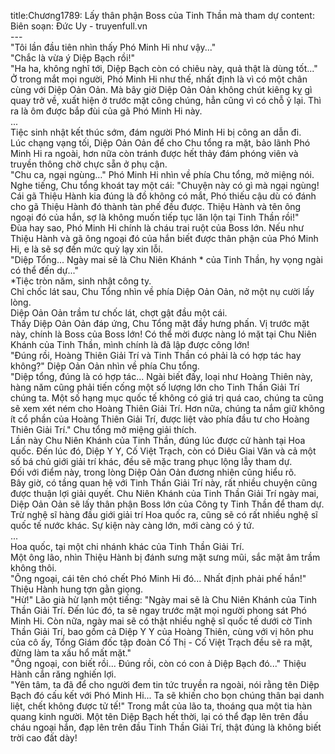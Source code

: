 title:Chương1789: Lấy thân phận Boss của Tinh Thần mà tham dự
content:
Biên soạn: Đức Uy - truyenfull.vn<br>---<br>"Tôi lần đầu tiên nhìn thấy Phó Minh Hi như vậy..."<br>"Chắc là vừa ý Diệp Bạch rồi!"<br>"Ha ha, không nghĩ tới, Diệp Bạch còn có chiêu này, quả thật là dùng tốt..."<br>Ở trong mắt mọi người, Phó Minh Hi như thế, nhất định là vì có một chân cùng với Diệp Oản Oản. Mà bây giờ Diệp Oản Oản không chút kiêng kỵ gì quay trở về, xuất hiện ở trước mặt công chúng, hẳn cũng vì có chỗ ỷ lại. Thì ra là ôm được bắp đùi của gã Phó Minh Hi này.<br>...<br>Tiệc sinh nhật kết thúc sớm, đám người Phó Minh Hi bị công an dẫn đi.<br>Lúc chạng vạng tối, Diệp Oản Oản để cho Chu tổng ra mặt, bảo lãnh Phó Minh Hi ra ngoài, hơn nữa còn tránh được hết thảy đám phóng viên và truyền thông chờ chực sẵn ở phụ cận.<br>"Chu ca, ngại ngùng…" Phó Minh Hi nhìn về phía Chu tổng, mở miệng nói.<br>Nghe tiếng, Chu tổng khoát tay một cái: "Chuyện này có gì mà ngại ngùng! Cái gã Thiệu Hành kia đúng là đồ không có mắt, Phó thiếu cậu dù có đánh cho gã Thiệu Hành đó thành tàn phế đều được. Thiệu Hành và tên ông ngoại đó của hắn, sợ là không muốn tiếp tục lăn lộn tại Tinh Thần rồi!"<br>Đùa hay sao, Phó Minh Hi chính là cháu trai ruột của Boss lớn. Nếu như Thiệu Hành và gã ông ngoại đó của hắn biết được thân phận của Phó Minh Hi, e là sẽ sợ đến mức quỳ lạy xin lỗi.<br>"Diệp Tổng... Ngày mai sẽ là Chu Niên Khánh * của Tinh Thần, hy vọng ngài có thể đến dự..."<br>*Tiệc tròn năm, sinh nhật công ty.<br>Chỉ chốc lát sau, Chu Tổng nhìn về phía Diệp Oản Oản, nở một nụ cười lấy lòng.<br>Diệp Oản Oản trầm tư chốc lát, chợt gật đầu một cái.<br>Thấy Diệp Oản Oản đáp ứng, Chu Tổng mặt đầy hưng phấn. Vị trước mặt này, chính là Boss của Boss lớn! Có thể mời được nàng ló mặt tại Chu Niên Khánh của Tinh Thần, mình chính là đã lập được công lớn!<br>"Đúng rồi, Hoàng Thiên Giải Trí và Tinh Thần có phải là có hợp tác hay không?" Diệp Oản Oản nhìn về phía Chu tổng.<br>"Diệp tổng, đúng là có hợp tác... Ngài biết đấy, loại như Hoàng Thiên này, hàng năm cũng phải tiến cống một số lượng lớn cho Tinh Thần Giải Trí chúng ta. Một số hạng mục quốc tế không có giá trị quá cao, chúng ta cũng sẽ xem xét ném cho Hoàng Thiên Giải Trí. Hơn nữa, chúng ta nắm giữ không ít cổ phần của Hoàng Thiên Giải Trí, được liệt vào phía đầu tư cho Hoàng Thiên Giải Trí." Chu tổng mở miệng giải thích.<br>Lần này Chu Niên Khánh của Tinh Thần, đúng lúc được cử hành tại Hoa quốc. Đến lúc đó, Diệp Y Y, Cố Việt Trạch, còn có Diêu Giai Văn và cả một số bá chủ giới giải trí khác, đều sẽ mặc trang phục lộng lẫy tham dự.<br>Đối với điểm này, trong lòng Diệp Oản Oản đương nhiên cũng hiểu rõ.<br>Bây giờ, có tầng quan hệ với Tinh Thần Giải Trí này, rất nhiều chuyện cũng được thuận lợi giải quyết. Chu Niên Khánh của Tinh Thần Giải Trí ngày mai, Diệp Oản Oản sẽ lấy thân phận Boss lớn của Công ty Tinh Thần để tham dự.<br>Trừ nghệ sĩ hàng đầu giới giải trí Hoa quốc ra, cũng sẽ có rất nhiều nghệ sĩ quốc tế nước khác. Sự kiện này càng lớn, mới càng có ý tứ.<br>...<br>Hoa quốc, tại một chi nhánh khác của Tinh Thần Giải Trí.<br>Một ông lão, nhìn Thiệu Hành bị đánh sưng mặt sưng mũi, sắc mặt âm trầm không thôi.<br>"Ông ngoại, cái tên chó chết Phó Minh Hi đó... Nhất định phải phế hắn!" Thiệu Hành hung tợn gằn giọng.<br>"Hừ!" Lão già hừ lạnh một tiếng: "Ngày mai sẽ là Chu Niên Khánh của Tinh Thần Giải Trí. Đến lúc đó, ta sẽ ngay trước mặt mọi người phong sát Phó Minh Hi. Còn nữa, ngày mai sẽ có thật nhiều nghệ sĩ quốc tế dưới cờ Tinh Thần Giải Trí, bao gồm cả Diệp Y Y của Hoàng Thiên, cùng với vị hôn phu của cô ấy, Tổng Giám đốc tập đoàn Cố Thị - Cố Việt Trạch đều sẽ ra mặt, đừng làm ta xấu hổ mất mặt."<br>"Ông ngoại, con biết rồi... Đúng rồi, còn có con ả Diệp Bạch đó..." Thiệu Hành cắn răng nghiến lợi.<br>"Yên tâm, ta đã để cho người đem tin tức truyền ra ngoài, nói rằng tên Diệp Bạch đó cấu kết với Phó Minh Hi... Ta sẽ khiến cho bọn chúng thân bại danh liệt, chết không được tử tế!" Trong mắt của lão ta, thoáng qua một tia hàn quang kinh người. Một tên Diệp Bạch hết thời, lại có thể đạp lên trên đầu cháu ngoại hắn, đạp lên trên đầu Tinh Thần Giải Trí, thật đúng là không biết trời cao đất dày!